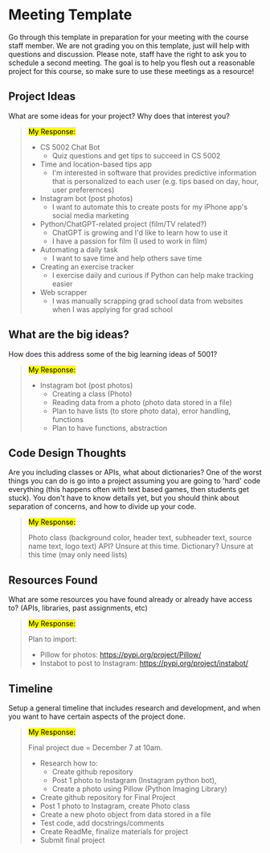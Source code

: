 # Meeting Template

Go through this template in preparation for your meeting with the course staff member. We are not grading you on this template, just will help with questions and discussion. Please note, staff have the right to ask you to schedule a second meeting. The goal is to help you flesh out a reasonable project for this course, so make sure to use these meetings as a resource!

## Project Ideas
What are some ideas for your project? Why does that interest you?

><mark>My Response:</mark>
>
> * CS 5002 Chat Bot
>   - Quiz questions and get tips to succeed in CS 5002
> * Time and location-based tips app
>   - I'm interested in software that provides predictive information that is personalized to each user (e.g. tips based on day, hour, user preferernces)
> * Instagram bot (post photos)
>   - I want to automate this to create posts for my iPhone app's social media marketing
> * Python/ChatGPT-related project (film/TV related?)
>   - ChatGPT is growing and I'd like to learn how to use it
>   - I have a passion for film (I used to work in film)
> * Automating a daily task
>   - I want to save time and help others save time
> * Creating an exercise tracker
>   - I exercise daily and curious if Python can help make tracking easier
> * Web scrapper
>   - I was manually scrapping grad school data from websites when I was applying for grad school

## What are the big ideas?
How does this address some of the big learning ideas of 5001?

><mark>My Response:</mark>
>
> * Instagram bot (post photos)
>   - Creating a class (Photo)
>   - Reading data from a photo (photo data stored in a file)
>   - Plan to have lists (to store photo data), error handling, functions
>   - Plan to have functions, abstraction

## Code Design Thoughts
Are you including classes or APIs, what about dictionaries? One of the worst things you can do is go into a project assuming you are going to 'hard' code everything (this happens often with text based games, then students get stuck). You don't have to know details yet, but you should think about separation of concerns, and how to divide up your code.

><mark>My Response:</mark>
>
> Photo class (background color, header text, subheader text, source name text, logo text)
> API? Unsure at this time.
> Dictionary? Unsure at this time (may only need lists)

## Resources Found
What are some resources you have found already or already have access to? (APIs, libraries, past assignments, etc)

><mark>My Response:</mark>
>
> Plan to import:
> * Pillow for photos: https://pypi.org/project/Pillow/
> * Instabot to post to Instagram: https://pypi.org/project/instabot/

## Timeline
Setup a general timeline that includes research and development, and when you want to have certain aspects of the project done.

><mark>My Response:</mark>
>
> Final project due = December 7 at 10am.
> * Research how to:
>   - Create github repository
>   - Post 1 photo to Instagram (Instagram python bot),
>   - Create a photo using Pillow (Python Imaging Library)
> * Create github repository for Final Project
> * Post 1 photo to Instagram, create Photo class
> * Create a new photo object from data stored in a file
> * Test code, add docstrings/comments
> * Create ReadMe, finalize materials for project
> * Submit final project